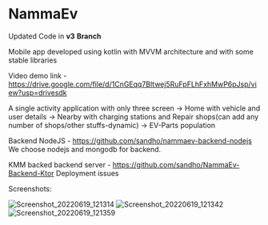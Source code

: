 # NammaEv

Updated Code in **v3** **Branch**

Mobile app developed using kotlin with MVVM architecture and with some stable libraries

Video demo link - https://drive.google.com/file/d/1CnGEqq7Bltwej5RuFpFLhFxhMwP6pJsp/view?usp=drivesdk

A single activity application with only three screen
  -> Home with vehicle and user details
  -> Nearby with charging stations and Repair shops(can add any number of shops/other stuffs-dynamic)
  -> EV-Parts population

Backend NodeJS - https://github.com/sandho/nammaev-backend-nodejs
We choose nodejs and mongodb for backend.

KMM backed backend server - https://github.com/sandho/NammaEv-Backend-Ktor
Deployment issues

Screenshots:

![Screenshot_20220619_121314](https://user-images.githubusercontent.com/45493343/174469199-a707ec66-ed6b-4c77-98c4-55b34ed59bad.png)
![Screenshot_20220619_121342](https://user-images.githubusercontent.com/45493343/174469203-1e76b3d6-8c10-4d1b-80aa-c048f624a7e3.png)
![Screenshot_20220619_121359](https://user-images.githubusercontent.com/45493343/174469204-81b41b90-504e-4932-a7e3-65ad239fd6c4.png)
